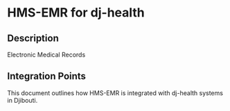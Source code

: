 # HMS-EMR for dj-health

## Description

Electronic Medical Records

## Integration Points

This document outlines how HMS-EMR is integrated with dj-health systems in Djibouti.

